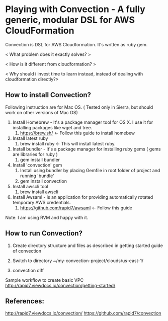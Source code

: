 # Playing with Convection - A fully generic, modular DSL for AWS CloudFormation
 
Convection is DSL for AWS Cloudformation. It's written as ruby gem.

< What problem does it exactly solves? >

< How is it different from cloudformation? >

< Why should i invest time to learn instead, instead of dealing with cloudformation directly?>
 
## How to install Convection?

Following instruction are for Mac OS. ( Tested only in Sierra, but should work on other versions of Mac OS)

1. Install Homebrew - It's a package manager tool for OS X. I use it for installing packages like wget and tree.
	1. https://brew.sh/ <- Follow this guide to install homebew
2. Install latest ruby
	1. brew install ruby  <- This will install latest ruby.
3. Install bundler - It's a package manager for installing ruby gems ( gems are libraries for ruby )
	1. gem install bundler
4. Install 'convection' gem
	1. Install using bundler by placing Gemfile in root folder of project and running 'bundle'
	2. gem install convection
5. Install awscli tool
	1. brew install awscli
6. Install Awsaml - is an application for providing automatically rotated temporary AWS credentials.
	1. https://github.com/rapid7/awsaml <- Follow this guide

Note: I am using RVM and happy with it.

## How to run Convection?

1. Create directory structure and files as described in getting started guide of convection

2. Switch to directory ~/my-convection-project/clouds/us-east-1/

3. convection diff 
 
Sample workflow to create basic VPC
http://rapid7.viewdocs.io/convection/getting-started/
 
## References:
http://rapid7.viewdocs.io/convection/
https://github.com/rapid7/convection